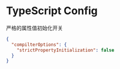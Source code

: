 # TypeScript Config

严格的属性值初始化开关

```json
{
  "compilterOptions": {
    "strictPropertyInitialization": false
  }
}
```